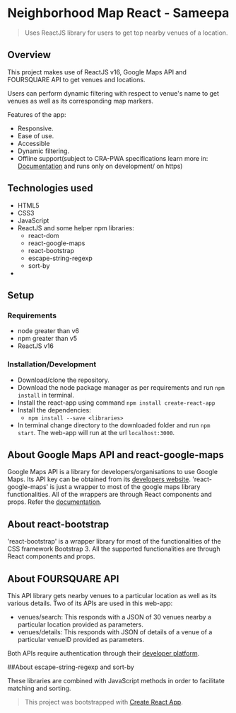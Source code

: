 # Neighborhood Map React - Sameepa

> Uses ReactJS library for users to get top nearby venues of a location.

## Overview

This project makes use of ReactJS v16, Google Maps API and FOURSQUARE API to get venues and locations.

Users can perform dynamic filtering with respect to venue's name to get venues as well as its corresponding map markers.

Features of the app: 
- Responsive.
- Ease of use.
- Accessible
- Dynamic filtering.
- Offline support(subject to CRA-PWA specifications learn more in: [Documentation](http://bit.ly/CRA-PWA) and runs only on development/ on https)

## Technologies used
- HTML5
- CSS3
- JavaScript
- ReactJS and some helper npm libraries:
    - react-dom
    - react-google-maps
    - react-bootstrap
    - escape-string-regexp
    - sort-by
-
## Setup

### Requirements
- node greater than v6
- npm greater than v5
- ReactJS v16

### Installation/Development
- Download/clone the repository.
- Download the node package manager as per requirements and run `npm install` in terminal.
- Install the react-app using command `npm install create-react-app`
- Install the dependencies:
    - `npm install --save <libraries>`
- In terminal change directory to the downloaded folder and run `npm start`. The web-app will run at the url `localhost:3000`.

## About Google Maps API and react-google-maps

Google Maps API is a library for developers/organisations to use Google Maps. Its API key can be obtained from its [developers website](https://cloud.google.com/maps-platform/).
'react-google-maps' is just a wrapper to most of the google maps library functionalities. All of the wrappers are through React components and props. Refer the [documentation](https://tomchentw.github.io/react-google-maps/).

## About react-bootstrap

'react-bootstrap' is a wrapper library for most of the functionalities of the CSS framework Bootstrap 3. All the supported functionalities are through React components and props.

## About FOURSQUARE API

This API library gets nearby venues to a particular location as well as its various details.
Two of its APIs are used in this web-app: 
- venues/search: This responds with a JSON of 30 venues nearby a particular location provided as parameters.
- venues/details: This responds with JSON of details of a venue of a particular venueID provided as parameters.

Both APIs require authentication through their [developer platform](https://developer.foursquare.com/).

##About escape-string-regexp and sort-by

These libraries are combined with JavaScript methods in order to facilitate matching and sorting.


> This project was bootstrapped with [Create React App](https://github.com/facebook/create-react-app).


